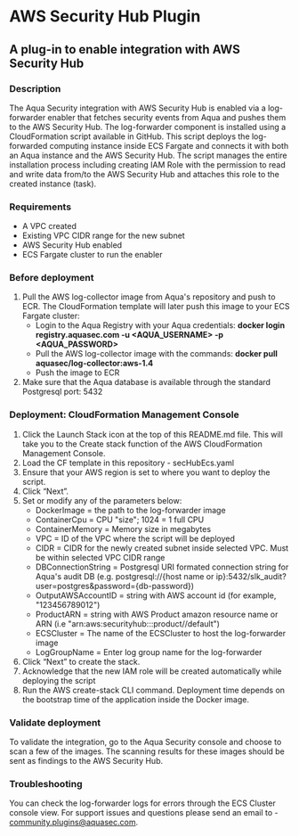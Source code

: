 # AWS Security Hub Plugin
## A plug-in to enable integration with AWS Security Hub

### Description
The Aqua Security integration with AWS Security Hub is enabled via a log-forwarder enabler that fetches security events from Aqua and pushes them to the AWS Security Hub.
The log-forwarder component is installed using a CloudFormation script available in GitHub. 
This script deploys the log-forwarded computing instance inside ECS Fargate and connects it with both an Aqua instance and the AWS Security Hub.
The script manages the entire installation process including creating IAM Role with the permission to read and write data from/to the AWS Security Hub and attaches this role to the created instance (task).

### Requirements
- A VPC created
- Existing VPC CIDR range for the new subnet
- AWS Security Hub enabled
- ECS Fargate cluster to run the enabler 

### Before deployment
1. Pull the AWS log-collector image from Aqua's repository and push to  ECR. The CloudFormation template will later push this image to your ECS Fargate cluster:
   - Login to the Aqua Registry with your Aqua credentials: **docker login registry.aquasec.com -u <AQUA_USERNAME> -p <AQUA_PASSWORD>**
   - Pull the AWS log-collector image with the commands: **docker pull aquasec/log-collector:aws-1.4**
   - Push the image to ECR  
2.	Make sure that the Aqua database is available through the standard Postgresql port: 5432

### Deployment: CloudFormation Management Console
1.	Click the Launch Stack icon at the top of this README.md file. This will take you to the Create stack function of the AWS CloudFormation Management Console.
2.  Load the CF template in this repository - secHubEcs.yaml
3.	Ensure that your AWS region is set to where you want to deploy the script.
4.	Click “Next”.
5.	Set or modify any of the parameters below:
    - DockerImage = the path to the log-forwarder image 
    - ContainerCpu = CPU "size"; 1024 = 1 full CPU  
    - ContainerMemory = Memory size in megabytes 
    - VPC = ID of the VPC where the script will be deployed 
    - CIDR = CIDR for the newly created subnet inside selected VPC. Must be within selected VPC CIDR range 
    - DBConnectionString = Postgresql URI formated connection string for Aqua's audit DB (e.g. postgresql://{host name or ip}:5432/slk_audit?user=postgres&password={db-password})
    - OutputAWSAccountID = string with AWS account id (for example, "123456789012")
    - ProductARN = string with AWS Product amazon resource name or ARN (i.e "arn:aws:securityhub:<region>:<account-id>:product/<account-id>/default")
    - ECSCluster  = The name of the ECSCluster to host the log-forwarder image
    - LogGroupName = Enter log group name for the log-forwarder
6.	Click “Next” to create the stack.
7.	Acknowledge that the new IAM role will be created automatically while deploying the script
8.	Run the AWS create-stack CLI command.
Deployment time depends on the bootstrap time of the application inside the Docker image.

### Validate deployment
To validate the integration, go to the Aqua Security console and choose to scan a few of the images. The scanning results for these images should be sent as findings to the AWS Security Hub.

### Troubleshooting 
You can check the log-forwarder logs for errors through the ECS Cluster console view. 
For support issues and questions please send an email to - community.plugins@aquasec.com. 


